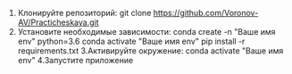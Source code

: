 1. Клонируйте репозиторий:
git clone https://github.com/Voronov-AV/Practicheskaya.git
2. Установите необходимые зависимости:
conda create -n "Ваше имя env" python=3.6
conda activate "Ваше имя env"
pip install -r requirements.txt
3.Активируйте окружение:
conda activate "Ваше имя env"
4.Запустите приложение

 
